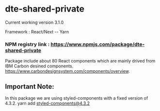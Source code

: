 # dte-shared-private 
Current working version 3.1.0

Framework :  React/Next -- Yarn

### NPM registry link : https://www.npmjs.com/package/dte-shared-private
Package include about 80 React components which are mainly drived from IBM Carbon desined components. https://www.carbondesignsystem.com/components/overview.


## Important Note:
In this package we are using styled-components with a fixed version of 4.3.2.
yarn add styled-components@4.3.2
